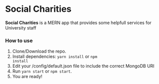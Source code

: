 # Social Charities

**Social Charities** is a MERN app that provides some helpfull services for University staff

### How to use

1. Clone/Download the repo.
2. Install dependencies:
   <code>yarn install</code> or <code>npm install</code>
3. Edit your /config/default.json file to include the correct MongoDB URI
4. Run <code>yarn start</code> or <code>npm start</code>.
5. You are ready!
